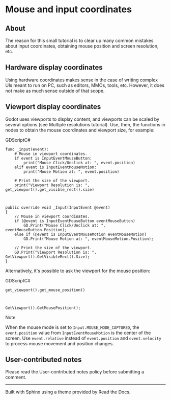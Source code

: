 # Mouse and input coordinates

## About

The reason for this small tutorial is to clear up many common mistakes about
input coordinates, obtaining mouse position and screen resolution, etc.

## Hardware display coordinates

Using hardware coordinates makes sense in the case of writing complex UIs
meant to run on PC, such as editors, MMOs, tools, etc. However, it does not
make as much sense outside of that scope.

## Viewport display coordinates

Godot uses viewports to display content, and viewports can be scaled by
several options (see Multiple resolutions tutorial). Use, then, the functions
in nodes to obtain the mouse coordinates and viewport size, for example:

GDScriptC#

    
    
    func _input(event):
        # Mouse in viewport coordinates.
        if event is InputEventMouseButton:
            print("Mouse Click/Unclick at: ", event.position)
        elif event is InputEventMouseMotion:
            print("Mouse Motion at: ", event.position)
    
        # Print the size of the viewport.
        print("Viewport Resolution is: ", get_viewport().get_visible_rect().size)
    
    
    
    public override void _Input(InputEvent @event)
    {
        // Mouse in viewport coordinates.
        if (@event is InputEventMouseButton eventMouseButton)
            GD.Print("Mouse Click/Unclick at: ", eventMouseButton.Position);
        else if (@event is InputEventMouseMotion eventMouseMotion)
            GD.Print("Mouse Motion at: ", eventMouseMotion.Position);
    
        // Print the size of the viewport.
        GD.Print("Viewport Resolution is: ", GetViewport().GetVisibleRect().Size);
    }
    

Alternatively, it's possible to ask the viewport for the mouse position:

GDScriptC#

    
    
    get_viewport().get_mouse_position()
    
    
    
    GetViewport().GetMousePosition();
    

Note

When the mouse mode is set to `Input.MOUSE_MODE_CAPTURED`, the
`event.position` value from `InputEventMouseMotion` is the center of the
screen. Use `event.relative` instead of `event.position` and `event.velocity`
to process mouse movement and position changes.

## User-contributed notes

Please read the User-contributed notes policy before submitting a comment.

* * *

Built with Sphinx using a theme provided by Read the Docs.

